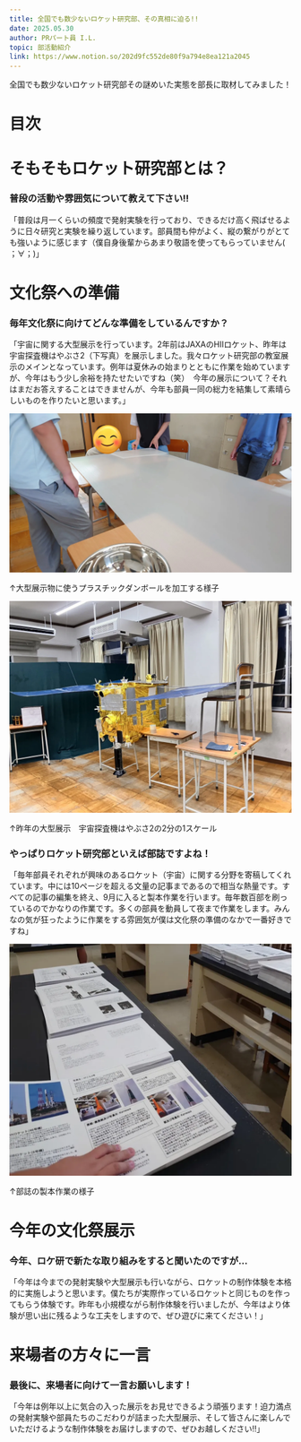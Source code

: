 ```yaml
---
title: 全国でも数少ないロケット研究部、その真相に迫る!!
date: 2025.05.30
author: PRパート員 I.L.
topic: 部活動紹介
link: https://www.notion.so/202d9fc552de80f9a794e8ea121a2045
---
```


全国でも数少ないロケット研究部その謎めいた実態を部長に取材してみました！　

# 目次

# そもそもロケット研究部とは？

### 普段の活動や雰囲気について教えて下さい!!

「普段は月一くらいの頻度で発射実験を行っており、できるだけ高く飛ばせるように日々研究と実験を繰り返しています。部員間も仲がよく、縦の繋がりがとても強いように感じます（僕自身後輩からあまり敬語を使ってもらっていません( ；∀；)」

# 文化祭への準備

### 毎年文化祭に向けてどんな準備をしているんですか？

「宇宙に関する大型展示を行っています。2年前はJAXAのHⅡロケット、昨年は宇宙探査機はやぶさ2（下写真）を展示しました。我々ロケット研究部の教室展示のメインとなっています。例年は夏休みの始まりとともに作業を始めていますが、今年はもう少し余裕を持たせたいですね（笑）　今年の展示について？それはまだお答えすることはできませんが、今年も部員一同の総力を結集して素晴らしいものを作りたいと思います。」

![↑大型展示物に使うプラスチックダンボールを加工する様子](%E3%83%97%E3%83%A9%E3%83%80%E3%83%B3%E5%88%87%E6%96%AD%E7%94%BB%E5%83%8F.webp)

↑大型展示物に使うプラスチックダンボールを加工する様子

![↑昨年の大型展示　宇宙探査機はやぶさ2の2分の1スケール](%E5%A4%A7%E5%9E%8B%E5%B1%95%E7%A4%BA%E7%94%BB%E5%83%8F.webp)

↑昨年の大型展示　宇宙探査機はやぶさ2の2分の1スケール

### やっぱりロケット研究部といえば部誌ですよね！

「毎年部員それぞれが興味のあるロケット（宇宙）に関する分野を寄稿してくれています。中には10ページを超える文量の記事まであるので相当な熱量です。すべての記事の編集を終え、9月に入ると製本作業を行います。毎年数百部を刷っているのでかなりの作業です。多くの部員を動員して夜まで作業をします。みんなの気が狂ったように作業をする雰囲気が僕は文化祭の準備のなかで一番好きですね」

![↑部誌の製本作業の様子](8a8468b7-dca7-41d1-9a1e-af0f3a52acc0.webp)

↑部誌の製本作業の様子

# 今年の文化祭展示

### 今年、ロケ研で新たな取り組みをすると聞いたのですが…

「今年は今までの発射実験や大型展示も行いながら、ロケットの制作体験を本格的に実施しようと思います。僕たちが実際作っているロケットと同じものを作ってもらう体験です。昨年も小規模ながら制作体験を行いましたが、今年はより体験が思い出に残るような工夫をしますので、ぜひ遊びに来てください！」

# 来場者の方々に一言

### 最後に、来場者に向けて一言お願いします！

「今年は例年以上に気合の入った展示をお見せできるよう頑張ります！迫力満点の発射実験や部員たちのこだわりが詰まった大型展示、そして皆さんに楽しんでいただけるような制作体験をお届けしますので、ぜひお越しください!!」
